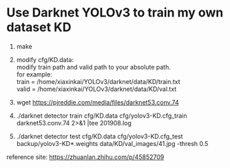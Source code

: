 # Use Darknet YOLOv3 to train my own dataset KD

1. make

2. modify cfg/KD.data:  
modify train path and valid path to your absolute path.  
for example:  
train  = /home/xiaxinkai/YOLOv3/darknet/data/KD/train.txt  
valid  = /home/xiaxinkai/YOLOv3/darknet/data/KD/val.txt  

3. wget https://pjreddie.com/media/files/darknet53.conv.74

4. ./darknet detector train cfg/KD.data cfg/yolov3-KD.cfg_train darknet53.conv.74 2>&1 |tee 201908.log

5. ./darknet detector test cfg/KD.data cfg/yolov3-KD.cfg_test backup/yolov3-KD*.weights data/KD/val_images/41.jpg -thresh 0.5

reference site:
https://zhuanlan.zhihu.com/p/45852709
